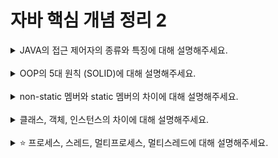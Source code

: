 # 자바 핵심 개념 정리 2
<details>
<summary>JAVA의 접근 제어자의 종류와 특징에 대해 설명해주세요.</summary>
<div markdown="1">
<br>

접근제어자의 종류는 4가지로, 클래스, 필드, 메서드에 붙일 수 있다.

1. public: 모든 패키지, 모든 클래스에서 접근 가능
2. protected: 같은 패키지 내의 모든 클래스, 다른 패키지의 자식 클래스에서 접근 가능
3. default: 같은 패키지 내의 모든 클래스에서 접근 가능
4. private: 해당 멤버를 선언한 클래스(같은 클래스) 내에서만 접근 가능

</div>
</details>
<br>

<details>
<summary>OOP의 5대 원칙 (SOLID)에 대해 설명해주세요.</summary>
<div markdown="1">
<br>

SOLID 원칙은 객체 지향 설계에서 지켜줘야 할 5개의 소프트웨어 개발 원칙을 이른다.

1. SRP (Single Responsibility Principle) 단일 책임 원칙
    - 하나의 클래스는 하나의 기능을 담당하여 하나의 책임을 수행하는데 집중되도록 클래스를 따로따로 여러 개 설계하라는 원칙이다.
    - SRP 원칙을 따름으로써 한 책임의 변경으로부터 다른 책임의 변경으로의 연쇄작용을 극복할 수 있다.
    - 최종적으로 단일 책임 원칙의 목적은 프로그램의 유지보수성을 높이기 위한 설계 기법이다.

3. OCP (Open Closed Principle) 개방-폐쇄 원칙
    - 클래스는 확장에 열려있어야 하며, 수정에는 닫혀있어야 한다는 원칙이다.
    - 기능 추가 요청이 오면 클래스 확장을 통해 손쉽게 구현하면서, 확장에 따른 클래스 수정은 최소화하도록 해야한다.

5. LSP (Liskov Substitution Principle) 리스코프 치환 원칙
    - 서브 타입은 언제든 기반 타입으로 교체할 수 있어야 한다는 원칙이다.
    - 부모 클래스가 들어갈 자리에 자식 클래스가 들어가도 계획대로 잘 동작해야하며,
    - 자식 클래스는 부모 클래스의 책임을 무시하거나 재정의하지 않고 확장만 수행하도록 해야 LSP를 만족한다.

7. ISP (Interface Segregation Principle) 인터페이스 분리 원칙
    - 인터페이스를 각 사용에 맞게끔 잘게 분리해야한다는 설계 원칙이다.
    - SRP 원칙이 클래스 분리를 통해 이루어진다면, ISP 원칙은 인터페이스 분리를 통해 설계하는 것
    - ISP 원칙은 클라이언트의 목적과 용도에 적합한 인터페이스만을 제공하는 것이 목표이다.

9. DIP (Dependency Inversion Principle) 의존 역전 원칙
    - 어떤 클래스를 참조해서 사용해야하는 상황이 생긴다면, 그 클래스를 직접 참조하는 것이 아니라 그 대상의 상위 요소 (추상 클래스/인터페이스)를 참조하라는 원칙이다.
    - 구현 클래스에 의존하지 말고, 인터페이스에 의존하라는 뜻이다.
    - 자주 변화하는 대상보다 거의 변화가 없는 대상에 의존하라는 뜻이다.
</div>
</details>
<br>

<details>
<summary>non-static 멤버와 static 멤버의 차이에 대해 설명해주세요.</summary>
<div markdown="1">
<br>

1. static
    - Runtime Data Area의 Method Area에 위치하며, 클래스 변수로 분류된다. (클래스에 속하는 멤버이다.)
    - Method area 는 모든 스레드가 공유하는 공간이기 때문에 공유자원으로 사용이 가능하다.
    - 이미 Method area 공간의 메모리에 할당되었기 때문에 직접 접근이 가능하다
    - 객체로 만들어 사용할 필요가 없다.
    - 클래스가 로딩될 때 초기화되며, 프로그램 종료까지 메모리에 유지된다.

2. non-static
    - 객체에 속하는 멤버이다.
    - Method area 에 할당되지 않으며, 메모리에 있지 않기 때문에 객체를 만들어서 접근해야한다.
    - 객체마다 다른 값을 가진다.
    - 객체를 만드는 순간 해당 인스턴스가 Heap 영역 메모리에 생성된다.
    - 객체가 생성될 때 초기화되며, 객체가 삭제될 때까지 메모리에 유지된다.
</div>
</details>
<br>

<details>
<summary>클래스, 객체, 인스턴스의 차이에 대해 설명해주세요.</summary>
<div markdown="1">
<br>

1. 클래스
    - 객체를 만들기 위한 설계도 혹은 틀.
    - 객체가 가지는 속성(필드)와 동작(메서드)로 이루어져 있다.
    - Java를 실행시 클래스는 JVM 메모리의 Class Area에 로드된다.

2. 객체
    - 소프트웨어 세계에 구현할 대상.
    - 물리적으로 존재하거나 추상적으로 생각할 수 있는 것 중 자신의 속성을 지니고 다른 것과 식별 가능한 것을 이른다.


3. 인스턴스
    - 소프트웨어 세계에 구현된 실체.
    - 현실의 객체를 소프트웨어 내에서 구현한 실체라고 볼 수 있다.
    - 클래스를 통해 생성된 객체 하나하나를 해당 클래스의 인스턴스라고 한다.
    - 클래스를 사용해 Heap Area에 새로운 인스턴스를 생성할 수 있다.

</div>
</details>
<br>

<details>
<summary>⭐️ 프로세스, 스레드, 멀티프로세스, 멀티스레드에 대해 설명해주세요.</summary>
<div markdown="1">
<br>

1. 프로세스
    - 운영체제로부터 자원을 할당받는 작업의 단위
    - 실행되어 "작업 중"인 컴퓨터 프로그램
    - 메모리에 적재되고 CPU 자원을 할당받아 프로그램이 실행되고 있는 상태
    - Ex. 크롬 브라우저가 실행되면 프로세스 하나가 생성

2. 스레드
    - 프로세스가 할당받은 자원을 이용하는 실행 흐름의 단위
    - Ex. 크롬 브라우저에서 게임을 하기도, 쇼핑을 하기도, 다운을 받기도 함  → 하나의 프로세스 안에서 여러 작업 흐름이 동시에 진행된다. 이러한 일련의 작업 흐름을 스레드라고 한다.

3. 멀티 프로세스
    - 운영체제에서 하나의 응용 프로그램에 대해 동시에 여러 개의 프로세스를 실행할 수 있게 하는 기술
    - 보통 하나의 프로그램 실행에 대해 하나의 프로세스가 메모리에 생성되지만, 부가적인 기능을 위해 여러 개의 프로세스를 생성하는 것
    - Ex. 웹 브라우저에서의 여러 탭이나 여러 창

4. 멀티 스레드
    - 하나의 프로세스 안에 여러 개의 스레드가 있는 것
    - 하나의 프로그램에서 두 가지 이상의 동작을 동시에 처리하도록 하는 행위가 가능해진다.
    - 웹 서버가 대표적인 멀티 스레드 응용 프로그램 → 사용자가 서버 DB에 자료를 요청하는 동안 브라우저의 다른 기능 이용 가능
    - Ex. 웹 브라우저의 단일 탭 혹은 창 내에서 브라우저 이벤트 루프, 네트워크 처리, IO 및 기타 작업을 관리하고 처리하는 데 사용됨

</div>
</details>
<br>

